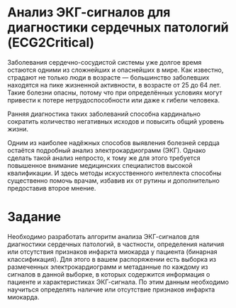 # Анализ ЭКГ-сигналов для диагностики сердечных патологий (ECG2Critical)

Заболевания сердечно-сосудистой системы уже долгое время остаются одними из сложнейших и опаснейших в мире.  Как известно, страдают не только люди в возрасте — большинство заболевших находятся на пике жизненной активности, в возрасте от 25 до 64 лет. Такие болезни опасны, потому что при определённых условиях могут привести к потере нетрудоспособности или даже к гибели человека.

Ранняя диагностика таких заболеваний способна кардинально сократить количество негативных исходов и повысить общий уровень жизни.

Одним из наиболее надёжных способов выявления болезней сердца остаётся подробный анализ электрокардиограмм (ЭКГ). Однако сделать такой анализ непросто, к тому же для этого требуется повышенное внимание медицинских специалистов высокой квалификации. И здесь методы искусственного интеллекта способны существенно помочь врачам, избавив их от рутины и дополнительно предоставив второе мнение.

# Задание

Необходимо разработать алгоритм анализа ЭКГ-сигналов для диагностики сердечных патологий, в частности, определения наличия или отсутствия признаков инфаркта миокарда у пациента (бинарная классификация). Для этого в вашем распоряжении есть выборка из размеченных электрокардиограмм и метаданные по каждому из сигналов в данной выборке, в которых содержится информация о пациенте и характеристиках ЭКГ-сигнала. По этим данным необходимо научиться определять наличие или отсутствие признаков инфаркта миокарда.
